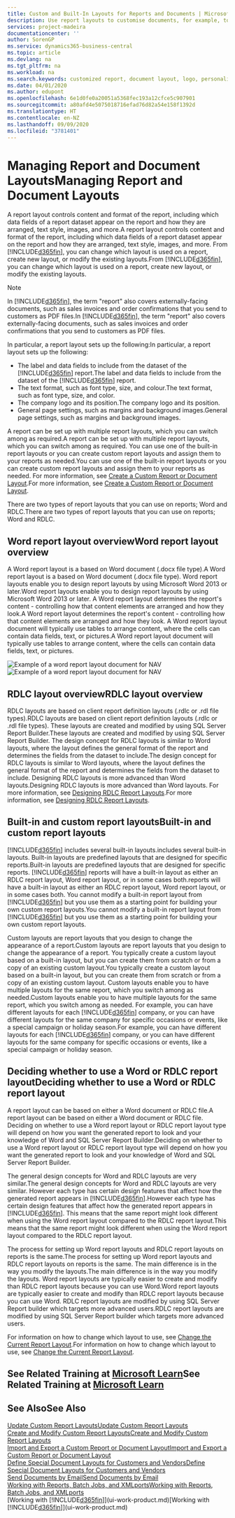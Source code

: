 ```yaml
---
title: Custom and Built-In Layouts for Reports and Documents | Microsoft Docs
description: Use report layouts to customise documents, for example, to personalise the font, logo, or page settings of PDF files you send to customers.
services: project-madeira
documentationcenter: ''
author: SorenGP
ms.service: dynamics365-business-central
ms.topic: article
ms.devlang: na
ms.tgt_pltfrm: na
ms.workload: na
ms.search.keywords: customized report, document layout, logo, personalize
ms.date: 04/01/2020
ms.author: edupont
ms.openlocfilehash: 6e1d0fe0a20051a5368fec193a12cfce5c907901
ms.sourcegitcommit: a80afd4e5075018716efad76d82a54e158f1392d
ms.translationtype: HT
ms.contentlocale: en-NZ
ms.lasthandoff: 09/09/2020
ms.locfileid: "3781401"
---
```

# <a name="managing-report-and-document-layouts"></a><span data-ttu-id="8b54f-103">Managing Report and Document Layouts</span><span class="sxs-lookup"><span data-stu-id="8b54f-103">Managing Report and Document Layouts</span></span>
<span data-ttu-id="8b54f-104">A report layout controls content and format of the report, including which data fields of a report dataset appear on the report and how they are arranged, text style, images, and more.</span><span class="sxs-lookup"><span data-stu-id="8b54f-104">A report layout controls content and format of the report, including which data fields of a report dataset appear on the report and how they are arranged, text style, images, and more.</span></span> <span data-ttu-id="8b54f-105">From [!INCLUDE[d365fin](includes/d365fin_md.md)], you can change which layout is used on a report, create new layout, or modify the existing layouts.</span><span class="sxs-lookup"><span data-stu-id="8b54f-105">From [!INCLUDE[d365fin](includes/d365fin_md.md)], you can change which layout is used on a report, create new layout, or modify the existing layouts.</span></span>

> [!NOTE]  
>   <span data-ttu-id="8b54f-106">In [!INCLUDE[d365fin](includes/d365fin_md.md)], the term "report" also covers externally-facing documents, such as sales invoices and order confirmations that you send to customers as PDF files.</span><span class="sxs-lookup"><span data-stu-id="8b54f-106">In [!INCLUDE[d365fin](includes/d365fin_md.md)], the term "report" also covers externally-facing documents, such as sales invoices and order confirmations that you send to customers as PDF files.</span></span>

<span data-ttu-id="8b54f-107">In particular, a report layout sets up the following:</span><span class="sxs-lookup"><span data-stu-id="8b54f-107">In particular, a report layout sets up the following:</span></span>

* <span data-ttu-id="8b54f-108">The label and data fields to include from the dataset of the [!INCLUDE[d365fin](includes/d365fin_md.md)] report.</span><span class="sxs-lookup"><span data-stu-id="8b54f-108">The label and data fields to include from the dataset of the [!INCLUDE[d365fin](includes/d365fin_md.md)] report.</span></span>
* <span data-ttu-id="8b54f-109">The text format, such as font type, size, and colour.</span><span class="sxs-lookup"><span data-stu-id="8b54f-109">The text format, such as font type, size, and color.</span></span>
* <span data-ttu-id="8b54f-110">The company logo and its position.</span><span class="sxs-lookup"><span data-stu-id="8b54f-110">The company logo and its position.</span></span>
* <span data-ttu-id="8b54f-111">General page settings, such as margins and background images.</span><span class="sxs-lookup"><span data-stu-id="8b54f-111">General page settings, such as margins and background images.</span></span>

<span data-ttu-id="8b54f-112">A report can be set up with multiple report layouts, which you can switch among as required.</span><span class="sxs-lookup"><span data-stu-id="8b54f-112">A report can be set up with multiple report layouts, which you can switch among as required.</span></span> <span data-ttu-id="8b54f-113">You can use one of the built-in report layouts or you can create custom report layouts and assign them to your reports as needed.</span><span class="sxs-lookup"><span data-stu-id="8b54f-113">You can use one of the built-in report layouts or you can create custom report layouts and assign them to your reports as needed.</span></span> <span data-ttu-id="8b54f-114">For more information, see [Create a Custom Report or Document Layout](ui-how-create-custom-report-layout.md).</span><span class="sxs-lookup"><span data-stu-id="8b54f-114">For more information, see [Create a Custom Report or Document Layout](ui-how-create-custom-report-layout.md).</span></span>

<span data-ttu-id="8b54f-115">There are two types of report layouts that you can use on reports; Word and RDLC.</span><span class="sxs-lookup"><span data-stu-id="8b54f-115">There are two types of report layouts that you can use on reports; Word and RDLC.</span></span>

## <a name="word-report-layout-overview"></a><span data-ttu-id="8b54f-116">Word report layout overview</span><span class="sxs-lookup"><span data-stu-id="8b54f-116">Word report layout overview</span></span>
<span data-ttu-id="8b54f-117">A Word report layout is a based on Word document (.docx file type).</span><span class="sxs-lookup"><span data-stu-id="8b54f-117">A Word report layout is a based on Word document (.docx file type).</span></span> <span data-ttu-id="8b54f-118">Word report layouts enable you to design report layouts by using Microsoft Word 2013 or later.</span><span class="sxs-lookup"><span data-stu-id="8b54f-118">Word report layouts enable you to design report layouts by using Microsoft Word 2013 or later.</span></span> <span data-ttu-id="8b54f-119">A Word report layout determines the report's content - controlling how that content elements are arranged and how they look.</span><span class="sxs-lookup"><span data-stu-id="8b54f-119">A Word report layout determines the report's content - controlling how that content elements are arranged and how they look.</span></span> <span data-ttu-id="8b54f-120">A Word report layout document will typically use tables to arrange content, where the cells can contain data fields, text, or pictures.</span><span class="sxs-lookup"><span data-stu-id="8b54f-120">A Word report layout document will typically use tables to arrange content, where the cells can contain data fields, text, or pictures.</span></span>

 <span data-ttu-id="8b54f-121">![Example of a word report layout document for NAV](media/nav_wordreportlayout_edit_in_word_example.png "NAV_WordReportLayout_Edit_In_Word_Example")</span><span class="sxs-lookup"><span data-stu-id="8b54f-121">![Example of a word report layout document for NAV](media/nav_wordreportlayout_edit_in_word_example.png "NAV_WordReportLayout_Edit_In_Word_Example")</span></span>  

## <a name="rdlc-layout-overview"></a><span data-ttu-id="8b54f-122">RDLC layout overview</span><span class="sxs-lookup"><span data-stu-id="8b54f-122">RDLC layout overview</span></span>
<span data-ttu-id="8b54f-123">RDLC layouts are based on client report definition layouts (.rdlc or .rdl file types).</span><span class="sxs-lookup"><span data-stu-id="8b54f-123">RDLC layouts are based on client report definition layouts (.rdlc or .rdl file types).</span></span> <span data-ttu-id="8b54f-124">These layouts are created and modified by using SQL Server Report Builder.</span><span class="sxs-lookup"><span data-stu-id="8b54f-124">These layouts are created and modified by using SQL Server Report Builder.</span></span> <span data-ttu-id="8b54f-125">The design concept for RDLC layouts is similar to Word layouts, where the layout defines the general format of the report and determines the fields from the dataset to include.</span><span class="sxs-lookup"><span data-stu-id="8b54f-125">The design concept for RDLC layouts is similar to Word layouts, where the layout defines the general format of the report and determines the fields from the dataset to include.</span></span> <span data-ttu-id="8b54f-126">Designing RDLC layouts is more advanced than Word layouts.</span><span class="sxs-lookup"><span data-stu-id="8b54f-126">Designing RDLC layouts is more advanced than Word layouts.</span></span> <span data-ttu-id="8b54f-127">For more information, see [Designing RDLC Report Layouts](/dynamics-nav/Designing-RDLC-Report-Layouts).</span><span class="sxs-lookup"><span data-stu-id="8b54f-127">For more information, see [Designing RDLC Report Layouts](/dynamics-nav/Designing-RDLC-Report-Layouts).</span></span>

## <a name="built-in-and-custom-report-layouts"></a><span data-ttu-id="8b54f-128">Built-in and custom report layouts</span><span class="sxs-lookup"><span data-stu-id="8b54f-128">Built-in and custom report layouts</span></span>
[!INCLUDE[d365fin](includes/d365fin_md.md)] <span data-ttu-id="8b54f-129">includes several built-in layouts.</span><span class="sxs-lookup"><span data-stu-id="8b54f-129">includes several built-in layouts.</span></span> <span data-ttu-id="8b54f-130">Built-in layouts are predefined layouts that are designed for specific reports.</span><span class="sxs-lookup"><span data-stu-id="8b54f-130">Built-in layouts are predefined layouts that are designed for specific reports.</span></span> [!INCLUDE[d365fin](includes/d365fin_md.md)] <span data-ttu-id="8b54f-131">reports will have a built-in layout as either an RDLC report layout, Word report layout, or in some cases both.</span><span class="sxs-lookup"><span data-stu-id="8b54f-131">reports will have a built-in layout as either an RDLC report layout, Word report layout, or in some cases both.</span></span> <span data-ttu-id="8b54f-132">You cannot modify a built-in report layout from [!INCLUDE[d365fin](includes/d365fin_md.md)] but you use them as a starting point for building your own custom report layouts.</span><span class="sxs-lookup"><span data-stu-id="8b54f-132">You cannot modify a built-in report layout from [!INCLUDE[d365fin](includes/d365fin_md.md)] but you use them as a starting point for building your own custom report layouts.</span></span>

<span data-ttu-id="8b54f-133">Custom layouts are report layouts that you design to change the appearance of a report.</span><span class="sxs-lookup"><span data-stu-id="8b54f-133">Custom layouts are report layouts that you design to change the appearance of a report.</span></span> <span data-ttu-id="8b54f-134">You typically create a custom layout based on a built-in layout, but you can create them from scratch or from a copy of an existing custom layout.</span><span class="sxs-lookup"><span data-stu-id="8b54f-134">You typically create a custom layout based on a built-in layout, but you can create them from scratch or from a copy of an existing custom layout.</span></span> <span data-ttu-id="8b54f-135">Custom layouts enable you to have multiple layouts for the same report, which you switch among as needed.</span><span class="sxs-lookup"><span data-stu-id="8b54f-135">Custom layouts enable you to have multiple layouts for the same report, which you switch among as needed.</span></span> <span data-ttu-id="8b54f-136">For example, you can have different layouts for each [!INCLUDE[d365fin](includes/d365fin_md.md)] company, or you can have different layouts for the same company for specific occasions or events, like a special campaign or holiday season.</span><span class="sxs-lookup"><span data-stu-id="8b54f-136">For example, you can have different layouts for each [!INCLUDE[d365fin](includes/d365fin_md.md)] company, or you can have different layouts for the same company for specific occasions or events, like a special campaign or holiday season.</span></span>

## <a name="deciding-whether-to-use-a-word-or-rdlc-report-layout"></a><span data-ttu-id="8b54f-137">Deciding whether to use a Word or RDLC report layout</span><span class="sxs-lookup"><span data-stu-id="8b54f-137">Deciding whether to use a Word or RDLC report layout</span></span>
<span data-ttu-id="8b54f-138">A report layout can be based on either a Word document or RDLC file.</span><span class="sxs-lookup"><span data-stu-id="8b54f-138">A report layout can be based on either a Word document or RDLC file.</span></span> <span data-ttu-id="8b54f-139">Deciding on whether to use a Word report layout or RDLC report layout type will depend on how you want the generated report to look and your knowledge of Word and SQL Server Report Builder.</span><span class="sxs-lookup"><span data-stu-id="8b54f-139">Deciding on whether to use a Word report layout or RDLC report layout type will depend on how you want the generated report to look and your knowledge of Word and SQL Server Report Builder.</span></span>

<span data-ttu-id="8b54f-140">The general design concepts for Word and RDLC layouts are very similar.</span><span class="sxs-lookup"><span data-stu-id="8b54f-140">The general design concepts for Word and RDLC layouts are very similar.</span></span> <span data-ttu-id="8b54f-141">However each type has certain design features that affect how the generated report appears in [!INCLUDE[d365fin](includes/d365fin_md.md)].</span><span class="sxs-lookup"><span data-stu-id="8b54f-141">However each type has certain design features that affect how the generated report appears in [!INCLUDE[d365fin](includes/d365fin_md.md)].</span></span> <span data-ttu-id="8b54f-142">This means that the same report might look different when using the Word report layout compared to the RDLC report layout.</span><span class="sxs-lookup"><span data-stu-id="8b54f-142">This means that the same report might look different when using the Word report layout compared to the RDLC report layout.</span></span>

<span data-ttu-id="8b54f-143">The process for setting up Word report layouts and RDLC report layouts on reports is the same.</span><span class="sxs-lookup"><span data-stu-id="8b54f-143">The process for setting up Word report layouts and RDLC report layouts on reports is the same.</span></span> <span data-ttu-id="8b54f-144">The main difference is in the way you modify the layouts.</span><span class="sxs-lookup"><span data-stu-id="8b54f-144">The main difference is in the way you modify the layouts.</span></span> <span data-ttu-id="8b54f-145">Word report layouts are typically easier to create and modify than RDLC report layouts because you can use Word.</span><span class="sxs-lookup"><span data-stu-id="8b54f-145">Word report layouts are typically easier to create and modify than RDLC report layouts because you can use Word.</span></span> <span data-ttu-id="8b54f-146">RDLC report layouts are modified by using SQL Server Report builder which targets more advanced users.</span><span class="sxs-lookup"><span data-stu-id="8b54f-146">RDLC report layouts are modified by using SQL Server Report builder which targets more advanced users.</span></span>

<span data-ttu-id="8b54f-147">For information on how to change which layout to use, see [Change the Current Report Layout](ui-how-change-layout-currently-used-report.md).</span><span class="sxs-lookup"><span data-stu-id="8b54f-147">For information on how to change which layout to use, see [Change the Current Report Layout](ui-how-change-layout-currently-used-report.md).</span></span>

## <a name="see-related-training-at-microsoft-learn"></a><span data-ttu-id="8b54f-148">See Related Training at [Microsoft Learn](/learn/modules/change-documents-dynamics-365-business-central/index)</span><span class="sxs-lookup"><span data-stu-id="8b54f-148">See Related Training at [Microsoft Learn](/learn/modules/change-documents-dynamics-365-business-central/index)</span></span>

## <a name="see-also"></a><span data-ttu-id="8b54f-149">See Also</span><span class="sxs-lookup"><span data-stu-id="8b54f-149">See Also</span></span>
[<span data-ttu-id="8b54f-150">Update Custom Report Layouts</span><span class="sxs-lookup"><span data-stu-id="8b54f-150">Update Custom Report Layouts</span></span>](ui-update-report-layouts.md)  
[<span data-ttu-id="8b54f-151">Create and Modify Custom Report Layouts</span><span class="sxs-lookup"><span data-stu-id="8b54f-151">Create and Modify Custom Report Layouts</span></span>](ui-how-create-custom-report-layout.md)  
[<span data-ttu-id="8b54f-152">Import and Export a Custom Report or Document Layout</span><span class="sxs-lookup"><span data-stu-id="8b54f-152">Import and Export a Custom Report or Document Layout</span></span>](ui-how-import-and-export-report-layout.md)  
[<span data-ttu-id="8b54f-153">Define Special Document Layouts for Customers and Vendors</span><span class="sxs-lookup"><span data-stu-id="8b54f-153">Define Special Document Layouts for Customers and Vendors</span></span>](ui-define-customer-vendor-document-layouts.md)  
[<span data-ttu-id="8b54f-154">Send Documents by Email</span><span class="sxs-lookup"><span data-stu-id="8b54f-154">Send Documents by Email</span></span>](ui-how-send-documents-email.md)  
[<span data-ttu-id="8b54f-155">Working with Reports, Batch Jobs, and XMLports</span><span class="sxs-lookup"><span data-stu-id="8b54f-155">Working with Reports, Batch Jobs, and XMLports</span></span>](ui-work-report.md)  
<span data-ttu-id="8b54f-156">[Working with [!INCLUDE[d365fin](includes/d365fin_md.md)]](ui-work-product.md)</span><span class="sxs-lookup"><span data-stu-id="8b54f-156">[Working with [!INCLUDE[d365fin](includes/d365fin_md.md)]](ui-work-product.md)</span></span>  
